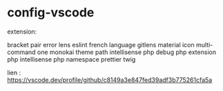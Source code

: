 # config-vscode

extension:

bracket pair
error lens
eslint
french language
gitlens
material icon
multi-command
one monokai theme
path intellisense
php debug
php extension
php intellisense
php namespace
prettier
twig

lien :
https://vscode.dev/profile/github/c8149a3e847fed39adf3b775261cfa5a
